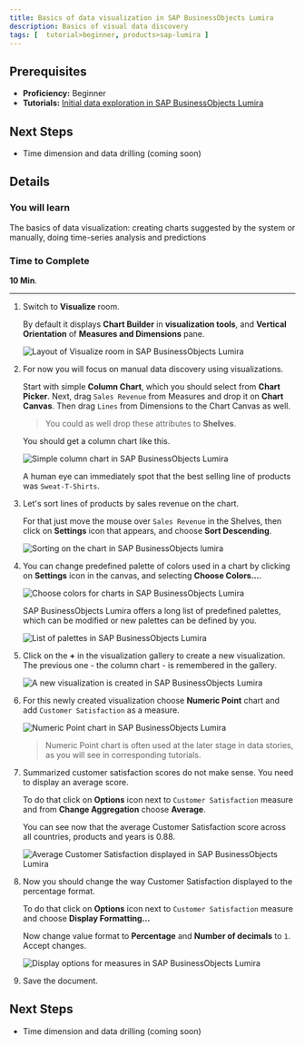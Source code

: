 ```yaml
---
title: Basics of data visualization in SAP BusinessObjects Lumira
description: Basics of visual data discovery
tags: [  tutorial>beginner, products>sap-lumira ]
---
```

## Prerequisites  
 - **Proficiency:** Beginner
 - **Tutorials:** [Initial data exploration in SAP BusinessObjects Lumira](http://go.sap.com/developer/tutorials/lumira-initial-data-exploration.html)

## Next Steps
 - Time dimension and data drilling (coming soon)

## Details
### You will learn  
The basics of data visualization: creating charts suggested by the system or manually, doing time-series analysis and predictions

### Time to Complete
**10 Min**.

---

1. Switch to **Visualize** room.

    By default it displays **Chart Builder** in **visualization tools**, and **Vertical Orientation** of **Measures and Dimensions** pane.

    ![Layout of Visualize room in SAP BusinessObjects Lumira](Lum03-01a.png)

2. For now you will focus on manual data discovery using visualizations.

    Start with simple **Column Chart**, which you should select from **Chart Picker**. Next, drag `Sales Revenue` from Measures and drop it on **Chart Canvas**. Then drag `Lines` from Dimensions to the Chart Canvas as well.

    > You could as well drop these attributes to **Shelves**.

    You should get a column chart like this.

    ![Simple column chart in SAP BusinessObjects Lumira](Lum03-02.png)

     A human eye can immediately spot that the best selling line of products was `Sweat-T-Shirts`.

3. Let's sort lines of products by sales revenue on the chart.

    For that just move the mouse over `Sales Revenue` in the Shelves, then click on **Settings** icon that appears, and choose **Sort Descending**.

    ![Sorting on the chart in SAP BusinessObjects lumira](Lum03-03.png)

4. You can change predefined palette of colors used in a chart by clicking on **Settings** icon in the canvas, and selecting **Choose Colors...**.

    ![Choose colors for charts in SAP BusinessObjects Lumira](Lum03-04.png)

    SAP BusinessObjects Lumira offers a long list of predefined palettes, which can be modified or new palettes can be defined by you.

    ![List of palettes in SAP BusinessObjects Lumira](Lum03-05.png)

5. Click on the **+** in the visualization gallery to create a new visualization. The previous one - the column chart - is remembered in the gallery.

    ![A new visualization is created in SAP BusinessObjects Lumira](Lum03-06.png)

6. For this newly created visualization choose **Numeric Point** chart and add `Customer Satisfaction` as a measure.

    ![Numeric Point chart in SAP BusinessObjects Lumira](Lum03-07.png)

    > Numeric Point chart is often used at the later stage in data stories, as you will see in corresponding tutorials.

7. Summarized customer satisfaction scores do not make sense. You need to display an average score.

    To do that click on **Options** icon next to `Customer Satisfaction` measure and from **Change Aggregation** choose **Average**.

    You can see now that the average Customer Satisfaction score across all countries, products and years is 0.88.

    ![Average Customer Satisfaction displayed in SAP BusinessObjects Lumira](Lum03-08.png)

8. Now you should change the way Customer Satisfaction displayed to the percentage format.

    To do that click on **Options** icon next to `Customer Satisfaction` measure and choose **Display Formatting...**

    Now change value format to **Percentage** and **Number of decimals** to `1`. Accept changes.

    ![Display options for measures in SAP BusinessObjects Lumira](Lum03-09.png)

9. Save the document.

## Next Steps
 - Time dimension and data drilling (coming soon)
